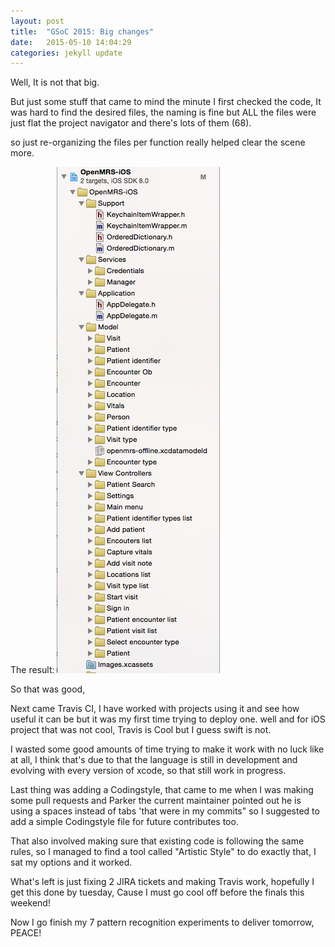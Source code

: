```yaml
---
layout: post
title:  "GSoC 2015: Big changes"
date:   2015-05-10 14:04:29
categories: jekyll update
---
```


Well, It is not that big.

But just some stuff that came to mind the minute I first checked the code, It was hard to find the desired files, the
naming is fine but ALL the files were just flat the project navigator and there's lots of them (68).

so just re-organizing the files per function really helped clear the scene more.

The result:
![Project navigator image](/assests/project_navigator.png "Title")

So that was good,

Next came Travis CI, I have worked with projects using it and see how useful it can be but it was my first time trying
to deploy one. well and for iOS project that was not cool, Travis is Cool but I guess swift is not.

I wasted some good amounts of time trying to make it work with no luck like at all, I think that's due to that the language
is still in development and evolving with every version of xcode, so that still work in progress.

Last thing was adding a Codingstyle, that came to me when I was making some pull requests and Parker the current maintainer
pointed out he is using a spaces instead of tabs 'that were in my commits" so I suggested to add a simple Codingstyle file
for future contributes too.

That also involved making sure that existing code is following the same rules, so I managed to find a tool called "Artistic
Style" to do exactly that, I sat my options and it worked.

What's left is just fixing 2 JIRA tickets and making Travis work, hopefully I get this done by tuesday, Cause I must go
cool off before the finals this weekend!

Now I go finish my 7 pattern recognition experiments to deliver tomorrow, PEACE!